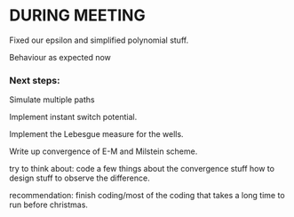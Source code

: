 # DURING MEETING

Fixed our epsilon and simplified polynomial stuff.

Behaviour as expected now

### Next steps:

Simulate multiple paths

Implement instant switch potential.

Implement the Lebesgue measure for the wells.

Write up convergence of E-M and Milstein scheme.

try to think about:
code a few things about the convergence stuff
how to design stuff to observe the difference.


recommendation:
finish coding/most of the coding that takes a long time to run before christmas.